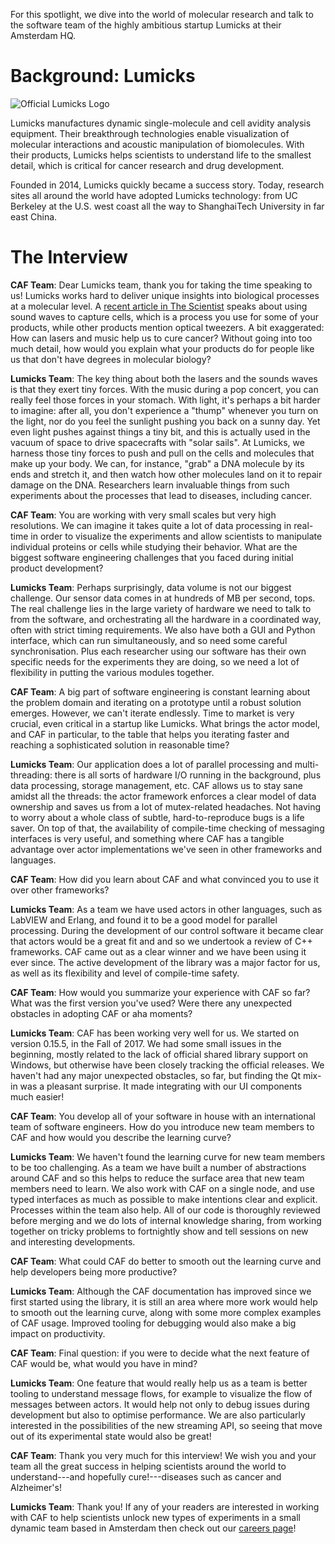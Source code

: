 For this spotlight, we dive into the world of molecular research and talk to
the software team of the highly ambitious startup Lumicks at their Amsterdam
HQ.

# Background: Lumicks

<img class="centered-image" src="{{ site.url }}/static/img/lumicks.png"
     alt="Official Lumicks Logo">

Lumicks manufactures dynamic single-molecule and cell avidity analysis
equipment. Their breakthrough technologies enable visualization of molecular
interactions and acoustic manipulation of biomolecules. With their products,
Lumicks helps scientists to understand life to the smallest detail, which is
critical for cancer research and drug development.

Founded in 2014, Lumicks quickly became a success story. Today, research sites
all around the world have adopted Lumicks technology: from UC Berkeley at the
U.S. west coast all the way to ShanghaiTech University in far east China.

# The Interview

__CAF Team__: Dear Lumicks team, thank you for taking the time speaking to us!
Lumicks works hard to deliver unique insights into biological processes at a
molecular level. A [recent article in The
Scientist](https://www.the-scientist.com/modus-operandi/dancing-cells-65127/amp)
speaks about using sound waves to capture cells, which is a process you use for
some of your products, while other products mention optical tweezers. A bit
exaggerated: How can lasers and music help us to cure cancer? Without going
into too much detail, how would you explain what your products do for people
like us that don't have degrees in molecular biology?

__Lumicks Team__: The key thing about both the lasers and the sounds waves is
that they exert tiny forces. With the music during a pop concert, you can
really feel those forces in your stomach. With light, it's perhaps a bit harder
to imagine: after all, you don't experience a "thump" whenever you turn on the
light, nor do you feel the sunlight pushing you back on a sunny day. Yet even
light pushes against things a tiny bit, and this is actually used in the vacuum
of space to drive spacecrafts with "solar sails". At Lumicks, we harness those
tiny forces to push and pull on the cells and molecules that make up your body.
We can, for instance, "grab" a DNA molecule by its ends and stretch it, and
then watch how other molecules land on it to repair damage on the DNA.
Researchers learn invaluable things from such experiments about the processes
that lead to diseases, including cancer.

__CAF Team__: You are working with very small scales but very high resolutions.
We can imagine it takes quite a lot of data processing in real-time in order to
visualize the experiments and allow scientists to manipulate individual
proteins or cells while studying their behavior. What are the biggest software
engineering challenges that you faced during initial product development?

__Lumicks Team__: Perhaps surprisingly, data volume is not our biggest
challenge. Our sensor data comes in at hundreds of MB per second, tops. The
real challenge lies in the large variety of hardware we need to talk to from
the software, and orchestrating all the hardware in a coordinated way, often
with strict timing requirements. We also have both a GUI and Python interface,
which can run simultaneously, and so need some careful synchronisation. Plus
each researcher using our software has their own specific needs for the
experiments they are doing, so we need a lot of flexibility in putting the
various modules together.

__CAF Team__: A big part of software engineering is constant learning about the
problem domain and iterating on a prototype until a robust solution emerges.
However, we can't iterate endlessly. Time to market is very crucial, even
critical in a startup like Lumicks. What brings the actor model, and CAF in
particular, to the table that helps you iterating faster and reaching a
sophisticated solution in reasonable time?

__Lumicks Team__: Our application does a lot of parallel processing and
multi-threading: there is all sorts of hardware I/O running in the background,
plus data processing, storage management, etc. CAF allows us to stay sane
amidst all the threads: the actor framework enforces a clear model of data
ownership and saves us from a lot of mutex-related headaches. Not having to
worry about a whole class of subtle, hard-to-reproduce bugs is a life saver. On
top of that, the availability of compile-time checking of messaging interfaces
is very useful, and something where CAF has a tangible advantage over actor
implementations we've seen in other frameworks and languages.

__CAF Team__: How did you learn about CAF and what convinced you to use it over
other frameworks?

__Lumicks Team__: As a team we have used actors in other languages, such as
LabVIEW and Erlang, and found it to be a good model for parallel processing.
During the development of our control software it became clear that actors
would be a great fit and and so we undertook a review of C++ frameworks. CAF
came out as a clear winner and we have been using it ever since. The active
development of the library was a major factor for us, as well as its
flexibility and level of compile-time safety.

__CAF Team__: How would you summarize your experience with CAF so far? What was
the first version you've used? Were there any unexpected obstacles in adopting
CAF or aha moments?

__Lumicks Team__: CAF has been working very well for us. We started on version
0.15.5, in the Fall of 2017. We had some small issues in the beginning, mostly
related to the lack of official shared library support on Windows, but
otherwise have been closely tracking the official releases. We haven't had any
major unexpected obstacles, so far, but finding the Qt mix-in was a
pleasant surprise. It made integrating with our UI components much easier! 

__CAF Team__: You develop all of your software in house with an international
team of software engineers. How do you introduce new team members to CAF and
how would you describe the learning curve?

__Lumicks Team__: We haven't found the learning curve for new team members to
be too challenging. As a team we have built a number of abstractions around CAF
and so this helps to reduce the surface area that new team members need to
learn. We also work with CAF on a single node, and use typed interfaces as much
as possible to make intentions clear and explicit. Processes within the team
also help. All of our code is thoroughly reviewed before merging and we do lots
of internal knowledge sharing, from working together on tricky problems to
fortnightly show and tell sessions on new and interesting developments.

__CAF Team__: What could CAF do better to smooth out the learning curve and
help developers being more productive?

__Lumicks Team__: Although the CAF documentation has improved since we first
started using the library, it is still an area where more work would help to
smooth out the learning curve, along with some more complex examples of CAF
usage. Improved tooling for debugging would also make a big impact on
productivity. 

__CAF Team__: Final question: if you were to decide what the next feature of
CAF would be, what would you have in mind?

__Lumicks Team__: One feature that would really help us as a team is better
tooling to understand message flows, for example to visualize the flow of
messages between actors. It would help not only to debug issues during
development but also to optimise performance. We are also particularly
interested in the possibilities of the new streaming API, so seeing that move
out of its experimental state would also be great!

__CAF Team__: Thank you very much for this interview! We wish you and your team
all the great success in helping scientists around the world to
understand---and hopefully cure!---diseases such as cancer and Alzheimer's!

__Lumicks Team__: Thank you! If any of your readers are interested in working
with CAF to help scientists unlock new types of experiments in a small dynamic
team based in Amsterdam then check out our [careers
page](https://lumicks.com/careers/)!
